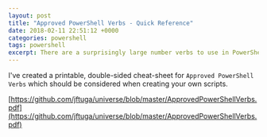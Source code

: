```yaml
---
layout: post
title: "Approved PowerShell Verbs - Quick Reference"
date: 2018-02-11 22:51:12 +0000
categories: powershell
tags: powershell
excerpt: There are a surprisingly large number verbs to use in PowerShell. Here is my attempt to document them.
---
```


I've created a printable, double-sided cheat-sheet for `Approved PowerShell Verbs` which
should be considered when creating your own scripts.

[https://github.com/jftuga/universe/blob/master/ApprovedPowerShellVerbs.pdf](https://github.com/jftuga/universe/blob/master/ApprovedPowerShellVerbs.pdf)

